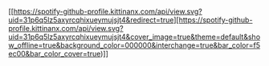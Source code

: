 [[https://spotify-github-profile.kittinanx.com/api/view.svg?uid=31p6q5lz5axyrcqhixueymujsjt4&redirect=true][https://spotify-github-profile.kittinanx.com/api/view.svg?uid=31p6q5lz5axyrcqhixueymujsjt4&cover_image=true&theme=default&show_offline=true&background_color=000000&interchange=true&bar_color=f5ec00&bar_color_cover=true)]]

